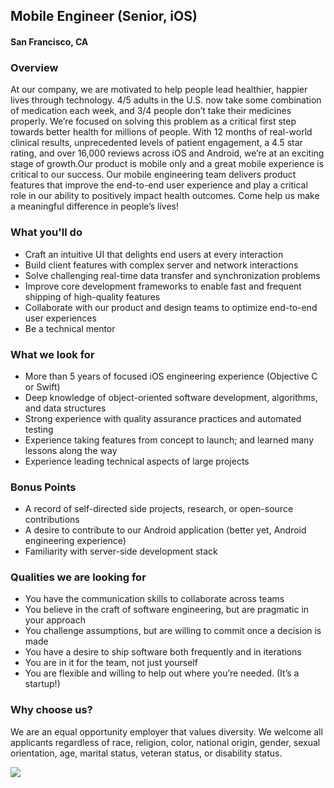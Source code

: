 ## Mobile Engineer (Senior, iOS) 
#### San Francisco, CA

### Overview
At our company, we are motivated to help people lead healthier, happier lives through technology. 4/5 adults in the U.S. now take some combination of medication each week, and 3/4 people don’t take their medicines properly. We’re focused on solving this problem as a critical first step towards better health for millions of people. With 12 months of real-world clinical results, unprecedented levels of patient engagement, a 4.5 star rating, and over 16,000 reviews across iOS and Android, we’re at an exciting stage of growth.Our product is mobile only and a great mobile experience is critical to our success. 
Our mobile engineering team delivers product features that improve the end-to-end user experience and play a critical role in our ability to positively impact health outcomes. Come help us make a meaningful difference in people’s lives!

### What you'll do
+ Craft an intuitive UI that delights end users at every interaction
+ Build client features with complex server and network interactions
+ Solve challenging real-time data transfer and synchronization problems
+ Improve core development frameworks to enable fast and frequent shipping of high-quality features
+ Collaborate with our product and design teams to optimize end-to-end user experiences
+ Be a technical mentor

### What we look for
+ More than 5 years of focused iOS engineering experience (Objective C or Swift)
+ Deep knowledge of object-oriented software development, algorithms, and data structures
+ Strong experience with quality assurance practices and automated testing
+ Experience taking features from concept to launch; and learned many lessons along the way
+ Experience leading technical aspects of large projects

### Bonus Points
+ A record of self-directed side projects, research, or open-source contributions
+ A desire to contribute to our Android application (better yet, Android engineering experience)
+ Familiarity with server-side development stack

### Qualities we are looking for
+ You have the communication skills to collaborate across teams
+ You believe in the craft of software engineering, but are pragmatic in your approach
+ You challenge assumptions, but are willing to commit once a decision is made
+ You have a desire to ship software both frequently and in iterations
+ You are in it for the team, not just yourself
+ You are flexible and willing to help out where you’re needed. (It’s a startup!)

### Why choose us?
We are an equal opportunity employer that values diversity. We welcome all applicants regardless of race, religion, color, national origin, gender, sexual orientation, age, marital status, veteran status, or disability status.


[<img src='https://dabuttonfactory.com/button.png?t=Learn+More&f=Calibri-Bold&ts=24&tc=fff&hp=20&vp=8&c=5&bgt=unicolored&bgc=29aafe'>](https://letsrockit.co/jobs/twfuz28gsgvhbhro-mobile-engineer-senior-ios)
